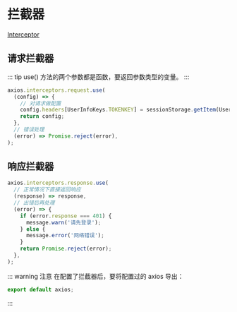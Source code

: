 # 拦截器

[Interceptor](https://github.com/axios/axios#interceptors)

## 请求拦截器

::: tip
use() 方法的两个参数都是函数，要返回参数类型的变量。
:::

```js
axios.interceptors.request.use(
  (config) => {
    // 对请求做配置
    config.headers[UserInfoKeys.TOKENKEY] = sessionStorage.getItem(UserInfoKeys.TOKENKEY);
    return config;
  },
  // 错误处理
  (error) => Promise.reject(error),
);
```

## 响应拦截器

```js
axios.interceptors.response.use(
  // 正常情况下直接返回响应
  (response) => response,
  // 出错后再处理
  (error) => {
    if (error.response === 401) {
      message.warn('请先登录');
    } else {
      message.error('网络错误');
    }
    return Promise.reject(error);
  },
);
```

::: warning 注意
在配置了拦截器后，要将配置过的 axios 导出：

```js
export default axios;
```

:::

